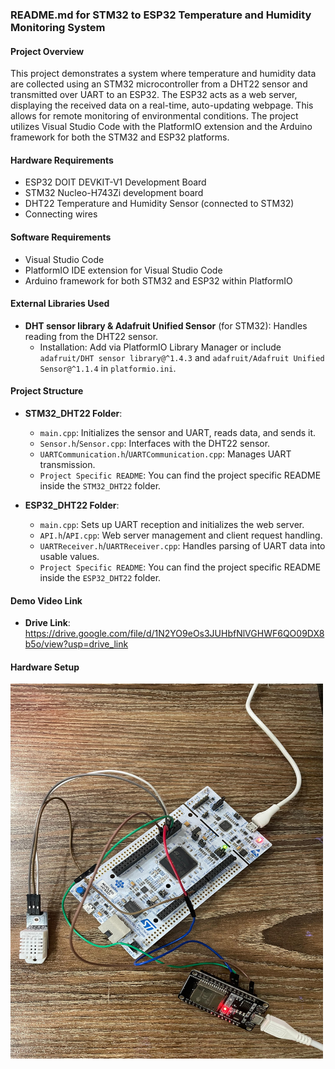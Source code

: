 ### README.md for STM32 to ESP32 Temperature and Humidity Monitoring System

#### Project Overview

This project demonstrates a system where temperature and humidity data are collected using an STM32 microcontroller from a DHT22 sensor and transmitted over UART to an ESP32. The ESP32 acts as a web server, displaying the received data on a real-time, auto-updating webpage. This allows for remote monitoring of environmental conditions. The project utilizes Visual Studio Code with the PlatformIO extension and the Arduino framework for both the STM32 and ESP32 platforms.

#### Hardware Requirements

- ESP32 DOIT DEVKIT-V1 Development Board
- STM32 Nucleo-H743Zi development board
- DHT22 Temperature and Humidity Sensor (connected to STM32)
- Connecting wires

#### Software Requirements

- Visual Studio Code
- PlatformIO IDE extension for Visual Studio Code
- Arduino framework for both STM32 and ESP32 within PlatformIO

#### External Libraries Used

- **DHT sensor library & Adafruit Unified Sensor** (for STM32): Handles reading from the DHT22 sensor.
  - Installation: Add via PlatformIO Library Manager or include `adafruit/DHT sensor library@^1.4.3` and `adafruit/Adafruit Unified Sensor@^1.1.4` in `platformio.ini`.

#### Project Structure

- **STM32_DHT22 Folder**:
  - `main.cpp`: Initializes the sensor and UART, reads data, and sends it.
  - `Sensor.h`/`Sensor.cpp`: Interfaces with the DHT22 sensor.
  - `UARTCommunication.h`/`UARTCommunication.cpp`: Manages UART transmission.
  - `Project Specific README`: You can find the project specific README inside the `STM32_DHT22` folder.

- **ESP32_DHT22 Folder**:
  - `main.cpp`: Sets up UART reception and initializes the web server.
  - `API.h`/`API.cpp`: Web server management and client request handling.
  - `UARTReceiver.h`/`UARTReceiver.cpp`: Handles parsing of UART data into usable values.
  - `Project Specific README`: You can find the project specific README inside the `ESP32_DHT22` folder.

#### Demo Video Link

- **Drive Link**: https://drive.google.com/file/d/1N2YO9eOs3JUHbfNlVGHWF6QO09DX8b5o/view?usp=drive_link

#### Hardware Setup

<img src="Hardware_Setup.jpg" alt="Hardware_Setup" width="500" height="600">
  